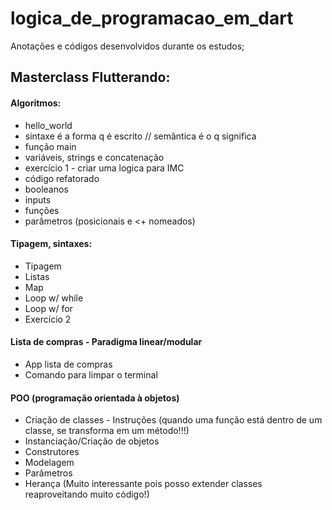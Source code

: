 # logica_de_programacao_em_dart

Anotações e códigos desenvolvidos durante os estudos;

## Masterclass Flutterando:

#### Algoritmos:

- hello_world
- sintaxe é a forma q é escrito // semântica é o q significa
- função main
- variáveis, strings e concatenação
- exercício 1 - criar uma logica para IMC
- código refatorado
- booleanos
- inputs
- funções
- parâmetros (posicionais e <+ nomeados)


#### Tipagem, sintaxes:
- Tipagem
- Listas
- Map
- Loop w/ while
- Loop w/ for
- Exercício 2

#### Lista de compras - Paradigma linear/modular 

- App lista de compras
- Comando para limpar o terminal

#### POO (programação orientada à objetos)

- Criação de classes - Instruções (quando uma função está dentro de um classe, se transforma em um método!!!)
- Instanciação/Criação de objetos
- Construtores
- Modelagem
- Parâmetros
- Herança (Muito interessante pois posso extender classes reaproveitando muito código!)

